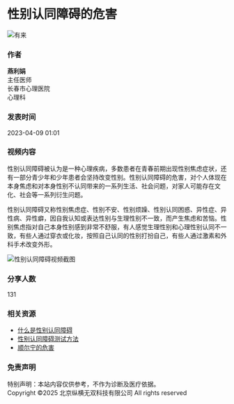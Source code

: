 # 性别认同障碍的危害

![有来](//static.youlai.cn/images/youlai/logo_yl.png)

### 作者
**燕利娟**  
主任医师  
长春市心理医院  
心理科  

### 发表时间
2023-04-09 01:01  

### 视频内容
性别认同障碍被认为是一种心理疾病，多数患者在青春前期出现性别焦虑症状，还有一部分青少年和少年患者会坚持改变性别。性别认同障碍的危害，对个人体现在本身焦虑和对本身性别不认同带来的一系列生活、社会问题，对家人可能存在文化、社会等一系列衍生问题。

性别认同障碍又称性别焦虑症、性别不安、性别烦躁、性别认同困惑、异性症、异性病、异性癖，因自我认知或表达性别与生理性别不一致，而产生焦虑和苦恼。性别焦虑指对自己本身性别感到非常不舒服，有人感觉生理性别和心理性别认同不一致，有些人通过穿衣或化妆，按照自己认同的性别打扮自己，有些人通过激素和外科手术改变外形。

![性别认同障碍视频截图](https://file.youlai.cn/cnkfile1/M02/15/16/63D4FC716938E211D4998C8114AD1516.jpg)

### 分享人数
131

### 相关资源
- [什么是性别认同障碍](//www.youlai.cn/video/article/387535.html)
- [性别认同障碍测试方法](//www.youlai.cn/ask/A438A1MhgES.html)
- [顺尔宁的危害](//www.youlai.cn/ask/782C9CMkaF0.html)

### 免责声明
特别声明：本站内容仅供参考，不作为诊断及医疗依据。  
Copyright ©2025 北京纵横无双科技有限公司 All rights reserved